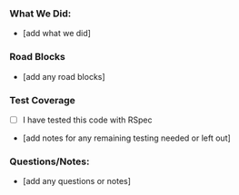 ### What We Did:
- [add what we did]

### Road Blocks
- [add any road blocks]

### Test Coverage
- [ ] I have tested this code with RSpec
- [add notes for any remaining testing needed or left out]

### Questions/Notes:
- [add any questions or notes]
